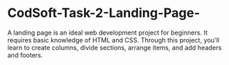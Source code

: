 # CodSoft-Task-2-Landing-Page-
A landing page is an ideal web development project for beginners. It requires basic  knowledge of HTML and CSS. Through this project, you'll learn to create columns, divide  sections, arrange items, and add headers and footers.
